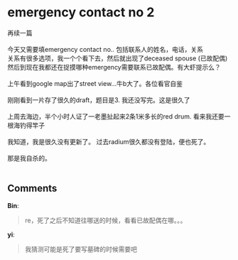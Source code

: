 # emergency contact no 2

<div id="msgcns!9884D0A402622CB2!3873" class="bvMsg">再续一篇<br /><br />今天又需要填emergency contact no.. 包括联系人的姓名，电话，关系<br />关系有很多选项，我一个个看下去，然后就出现了deceased spouse (已故配偶)<br />然后到现在我都还在捉摸哪种emergency需要联系已故配偶。有大虾提示么？<br /><br />上午看到google map出了street view...牛b大了。各位看官自鉴<br /><br />刚刚看到一片存了很久的draft，题目是3. 我还没写完。这是很久了<br /><br />上周去海边，半个小时人证了一老墨扯起来2条1米多长的red drum. 看来我还要一根海钓得竿子<br /><br />我知道，我是很久没有更新了。 过去radium很久都没有登陆，便也死了。<br /><br />那是我自杀的。<br /><br /></div>

## Comments

**Bin**:
> re，死了之后不知道往哪送的时候，看看已故配偶在哪。。。

**yi**:
> 我猜测可能是死了要写墓碑的时候需要吧

